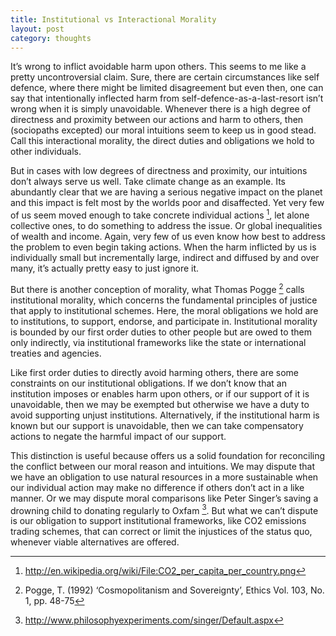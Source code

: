 ```yaml
---
title: Institutional vs Interactional Morality
layout: post
category: thoughts
---
```


It’s wrong to inflict avoidable harm upon others. This seems to me like a pretty uncontroversial claim. Sure, there are certain circumstances like self defence, where there might be limited disagreement but even then, one can say that intentionally inflected harm from self-defence-as-a-last-resort isn’t wrong when it is simply unavoidable. Whenever there is a high degree of directness and proximity between our actions and harm to others, then (sociopaths excepted) our moral intuitions seem to keep us in good stead. Call this interactional morality, the direct duties and obligations we hold to other individuals.

But in cases with low degrees of directness and proximity, our intuitions don’t always serve us well. Take climate change as an example. Its abundantly clear that we are having a serious negative impact on the planet and this impact is felt most by the worlds poor and disaffected. Yet very few of us seem moved enough to take concrete individual actions [^co2], let alone collective ones, to do something to address the issue. Or global inequalities of wealth and income. Again, very few of us even know how best to address the problem to even begin taking actions. When the harm inflicted by us is individually small but incrementally large, indirect and diffused by and over many, it’s actually pretty easy to just ignore it.

But there is another conception of morality, what Thomas Pogge [^pogge] calls institutional morality, which concerns the fundamental principles of justice that apply to institutional schemes. Here, the moral obligations we hold are to institutions, to support, endorse, and participate in. Institutional morality is bounded by our first order duties to other people but are owed to them only indirectly, via institutional frameworks like the state or international treaties and agencies.

Like first order duties to directly avoid harming others, there are some constraints on our institutional obligations. If we don’t know that an institution imposes or enables harm upon others, or if our support of it is unavoidable, then we may be exempted but otherwise we have a duty to avoid supporting unjust institutions. Alternatively, if the institutional harm is known but our support is unavoidable, then we can take compensatory actions to negate the harmful impact of our support.

This distinction is useful because offers us a solid foundation for reconciling the conflict between our moral reason and intuitions. We may dispute that we have an obligation to use natural resources in a more sustainable when our individual action may make no difference if others don’t act in a like manner. Or we may dispute moral comparisons like Peter Singer’s saving a drowning child to donating regularly to Oxfam [^singer]. But what we can’t dispute is our obligation to support institutional frameworks, like CO2 emissions trading schemes, that can correct or limit the injustices of the status quo, whenever viable alternatives are offered.

[^co2]: http://en.wikipedia.org/wiki/File:CO2_per_capita_per_country.png

[^pogge]: Pogge, T. (1992) ‘Cosmopolitanism and Sovereignty’, Ethics Vol. 103, No. 1, pp. 48-75

[^singer]: http://www.philosophyexperiments.com/singer/Default.aspx

